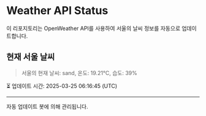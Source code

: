 
# Weather API Status

이 리포지토리는 OpenWeather API를 사용하여 서울의 날씨 정보를 자동으로 업데이트합니다.

## 현재 서울 날씨
> 서울의 현재 날씨: sand, 온도: 19.21°C, 습도: 39%

⏳ 업데이트 시간: 2025-03-25 06:16:45 (UTC)

---
자동 업데이트 봇에 의해 관리됩니다.
